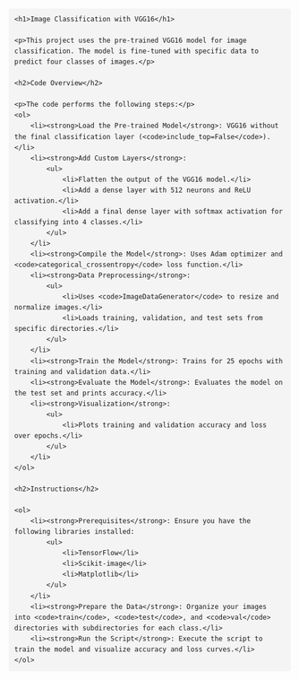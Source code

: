 <!DOCTYPE html>
<html lang="en">
<head>
    <meta charset="UTF-8">
    <meta name="viewport" content="width=device-width, initial-scale=1.0">
    <title>Image Classification with VGG16</title>
    <style>
        body {
            font-family: Arial, sans-serif;
            line-height: 1.6;
            margin: 20px;
        }
        h1, h2, h3 {
            color: #333;
        }
        code {
            background-color: #f4f4f4;
            padding: 2px 4px;
            border-radius: 4px;
        }
        pre {
            background-color: #f4f4f4;
            padding: 10px;
            border-radius: 4px;
            overflow-x: auto;
        }
    </style>
</head>
<body>

    <h1>Image Classification with VGG16</h1>

    <p>This project uses the pre-trained VGG16 model for image classification. The model is fine-tuned with specific data to predict four classes of images.</p>

    <h2>Code Overview</h2>

    <p>The code performs the following steps:</p>
    <ol>
        <li><strong>Load the Pre-trained Model</strong>: VGG16 without the final classification layer (<code>include_top=False</code>).</li>
        <li><strong>Add Custom Layers</strong>:
            <ul>
                <li>Flatten the output of the VGG16 model.</li>
                <li>Add a dense layer with 512 neurons and ReLU activation.</li>
                <li>Add a final dense layer with softmax activation for classifying into 4 classes.</li>
            </ul>
        </li>
        <li><strong>Compile the Model</strong>: Uses Adam optimizer and <code>categorical_crossentropy</code> loss function.</li>
        <li><strong>Data Preprocessing</strong>:
            <ul>
                <li>Uses <code>ImageDataGenerator</code> to resize and normalize images.</li>
                <li>Loads training, validation, and test sets from specific directories.</li>
            </ul>
        </li>
        <li><strong>Train the Model</strong>: Trains for 25 epochs with training and validation data.</li>
        <li><strong>Evaluate the Model</strong>: Evaluates the model on the test set and prints accuracy.</li>
        <li><strong>Visualization</strong>:
            <ul>
                <li>Plots training and validation accuracy and loss over epochs.</li>
            </ul>
        </li>
    </ol>

    <h2>Instructions</h2>

    <ol>
        <li><strong>Prerequisites</strong>: Ensure you have the following libraries installed:
            <ul>
                <li>TensorFlow</li>
                <li>Scikit-image</li>
                <li>Matplotlib</li>
            </ul>
        </li>
        <li><strong>Prepare the Data</strong>: Organize your images into <code>train</code>, <code>test</code>, and <code>val</code> directories with subdirectories for each class.</li>
        <li><strong>Run the Script</strong>: Execute the script to train the model and visualize accuracy and loss curves.</li>
    </ol>

</body>
</html>
